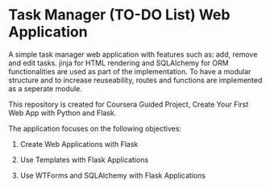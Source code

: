 # Task Manager (TO-DO List) Web Application

A simple task manager web application with features such as: add, remove and edit tasks. jinja for HTML rendering and SQLAlchemy for ORM functionalities are used as part of the implementation. To have a modular structure and to increase reuseability, routes and functions are implemented as a seperate module. 

This repository is created for Coursera Guided Project, Create Your First Web App with Python and Flask. 

The application focuses on the following objectives:

1. Create Web Applications with Flask

2. Use Templates with Flask Applications

3. Use WTForms and SQLAlchemy with Flask Applications

